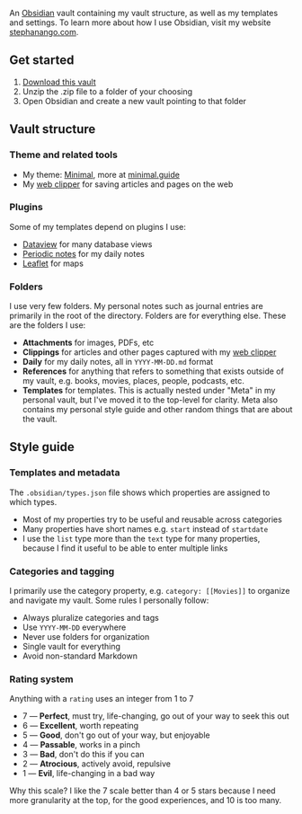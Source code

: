 An [Obsidian](https://obsidian.md/) vault containing my vault structure, as well as my templates and settings. To learn more about how I use Obsidian, visit my website [stephanango.com](https://stephango.com/topics/obsidian/).

## Get started

1. [Download this vault](https://github.com/kepano/kepano-obsidian/archive/refs/heads/main.zip)
2. Unzip the .zip file to a folder of your choosing
3. Open Obsidian and create a new vault pointing to that folder

## Vault structure

### Theme and related tools

- My theme: [Minimal](https://github.com/kepano/obsidian-minimal), more at [minimal.guide](https://minimal.guide)
- My [web clipper](https://stephango.com/obsidian-web-clipper) for saving articles and pages on the web

### Plugins

Some of my templates depend on plugins I use:

- [Dataview](https://github.com/blacksmithgu/obsidian-dataview) for many database views
- [Periodic notes](https://github.com/liamcain/obsidian-periodic-notes) for my daily notes
- [Leaflet](https://github.com/javalent/obsidian-leaflet) for maps

### Folders

I use very few folders. My personal notes such as journal entries are primarily in the root of the directory. Folders are for everything else. These are the folders I use:

- **Attachments** for images, PDFs, etc
- **Clippings** for articles and other pages captured with my [web clipper](https://stephango.com/obsidian-web-clipper)
- **Daily** for my daily notes, all in `YYYY-MM-DD.md` format
- **References** for anything that refers to something that exists outside of my vault, e.g. books, movies, places, people, podcasts, etc.
- **Templates** for templates. This is actually nested under "Meta" in my personal vault, but I've moved it to the top-level for clarity. Meta also contains my personal style guide and other random things that are about the vault.

## Style guide
### Templates and metadata

The `.obsidian/types.json` file shows which properties are assigned to which types. 

- Most of my properties try to be useful and reusable across categories
- Many properties have short names e.g. `start` instead of `startdate`
- I use the `list` type more than the `text` type for many properties, because I find it useful to be able to enter multiple links

### Categories and tagging

I primarily use the category property, e.g. `category: [[Movies]]` to organize and navigate my vault. Some rules I personally follow:

- Always pluralize categories and tags
- Use `YYYY-MM-DD` everywhere
- Never use folders for organization
- Single vault for everything
- Avoid non-standard Markdown

### Rating system

Anything with a `rating` uses an integer from 1 to 7

  - 7 — **Perfect**, must try, life-changing, go out of your way to seek this out
  - 6 — **Excellent**, worth repeating
  - 5 — **Good**, don't go out of your way, but enjoyable
  - 4 — **Passable**, works in a pinch
  - 3 — **Bad**, don't do this if you can
  - 2 — **Atrocious**, actively avoid, repulsive
  - 1 — **Evil**, life-changing in a bad way

Why this scale? I like the 7 scale better than 4 or 5 stars because I need more granularity at the top, for the good experiences, and 10 is too many.